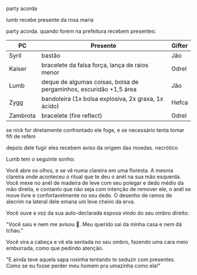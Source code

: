 party acorda

lumb recebe presente da rosa maria

party acorda. quando forem na prefeitura recebem presentes:

| PC       | Presente                                                        | Gifter |
| -------- | --------------------------------------------------------------- | ------ |
| Syril    | bastão                                                          | Jão    |
| Kaiser   | bracelete da falsa força, lança de raios menor                  | Odrel  |
| Lumb     | deque de algumas coisas, bolsa de pergaminhos, escuridão +1,5 área | Jão    | 
| Zygg     | bandoleira (1x bolsa explosiva, 2x graxa, 1x ácido)             | Hefca  |
| Zambrota | bracelete (fire reflect)                                        | Odrel  |

se nick for diretamente confrontado ele foge, e se necessário tenta tomar fifi de refém

depois dele fugir eles recebem aviso da origem das moedas.
necrótico

Lumb tem o seguinte sonho:

Você abre os olhos, e se vê numa clareira em uma floresta. A mesma clareira onde aconteceu o ritual que te deu o anél na sua mão esquerda. Você mexe no anél de madeira de leve com seu polegar e dedo médio da mão direita, e contanto que não seja com intenção de remover ele, o anél se move livre e confortavelmente no seu dedo. O desenho de ramos de alecrim na lateral dele emana um leve cheiro da erva.

Você ouve a voz da sua  auto-declarada esposa vindo do seu ombro direito:

"Você saiu e nem me avisou 🥺. Meu querido sai da minha casa e nem dá tchau."

Você vira a cabeça e vê ela sentada no seu ombro, fazendo uma cara meio emburrada, como que pedindo atenção.

"E ainda teve aquela sapa rosinha tentando te seduzir com presentes. Como se eu fosse perder meu homem pra umazinha como ela!"